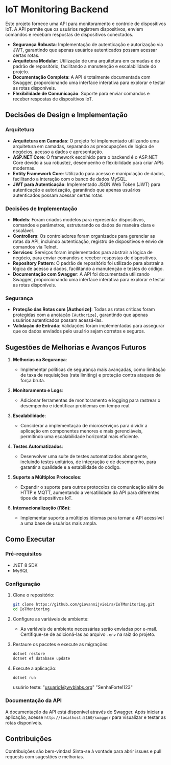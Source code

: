 # IoT Monitoring Backend

Este projeto fornece uma API para monitoramento e controle de dispositivos IoT. A API permite que os usuários registrem dispositivos, enviem comandos e recebam respostas de dispositivos conectados.


- **Segurança Robusta**: Implementação de autenticação e autorização via JWT, garantindo que apenas usuários autenticados possam acessar certas rotas.
- **Arquitetura Modular**: Utilização de uma arquitetura em camadas e do padrão de repositório, facilitando a manutenção e escalabilidade do projeto.
- **Documentação Completa**: A API é totalmente documentada com Swagger, proporcionando uma interface interativa para explorar e testar as rotas disponíveis.
- **Flexibilidade de Comunicação**: Suporte para enviar comandos e receber respostas de dispositivos IoT.

## Decisões de Design e Implementação

### Arquitetura
- **Arquitetura em Camadas**: O projeto foi implementado utilizando uma arquitetura em camadas, separando as preocupações de lógica de negócios, acesso a dados e apresentação.
- **ASP.NET Core**: O framework escolhido para o backend é o ASP.NET Core devido à sua robustez, desempenho e flexibilidade para criar APIs modernas.
- **Entity Framework Core**: Utilizado para acesso e manipulação de dados, facilitando a interação com o banco de dados MySQL.
- **JWT para Autenticação**: Implementado JSON Web Token (JWT) para autenticação e autorização, garantindo que apenas usuários autenticados possam acessar certas rotas.

### Decisões de Implementação
- **Models**: Foram criados modelos para representar dispositivos, comandos e parâmetros, estruturando os dados de maneira clara e escalável.
- **Controllers**: Os controladores foram organizados para gerenciar as rotas da API, incluindo autenticação, registro de dispositivos e envio de comandos via Telnet.
- **Services**: Serviços foram implementados para abstrair a lógica de negócio, para enviar comandos e receber respostas de dispositivos.
- **Repository Pattern**: O padrão de repositório foi utilizado para abstrair a lógica de acesso a dados, facilitando a manutenção e testes do código.
- **Documentação com Swagger**: A API foi documentada utilizando Swagger, proporcionando uma interface interativa para explorar e testar as rotas disponíveis.

### Segurança
- **Proteção das Rotas com [Authorize]**: Todas as rotas críticas foram protegidas com a anotação `[Authorize]`, garantindo que apenas usuários autenticados possam acessá-las.
- **Validação de Entrada**: Validações foram implementadas para assegurar que os dados enviados pelo usuário sejam corretos e seguros.

## Sugestões de Melhorias e Avanços Futuros

1. **Melhorias na Segurança**:
   - Implementar políticas de segurança mais avançadas, como limitação de taxa de requisições (rate limiting) e proteção contra ataques de força bruta.

2. **Monitoramento e Logs**:
   - Adicionar ferramentas de monitoramento e logging para rastrear o desempenho e identificar problemas em tempo real.

3. **Escalabilidade**:
   - Considerar a implementação de microserviços para dividir a aplicação em componentes menores e mais gerenciáveis, permitindo uma escalabilidade horizontal mais eficiente.

4. **Testes Automatizados**:
   - Desenvolver uma suíte de testes automatizados abrangente, incluindo testes unitários, de integração e de desempenho, para garantir a qualidade e a estabilidade do código.

5. **Suporte a Múltiplos Protocolos**:
   - Expandir o suporte para outros protocolos de comunicação além de HTTP e MQTT, aumentando a versatilidade da API para diferentes tipos de dispositivos IoT.


6. **Internacionalização (i18n)**:
   - Implementar suporte a múltiplos idiomas para tornar a API acessível a uma base de usuários mais ampla.

## Como Executar

### Pré-requisitos
- .NET 8 SDK
- MySQL

### Configuração

1. Clone o repositório:
   ```bash
   git clone https://github.com/giovannijvieira/IoTMonitoring.git
   cd IoTMonitoring
   ```

2. Configure as variáveis de ambiente:
   - As variáveis de ambiente necessárias serão enviadas por e-mail. Certifique-se de adicioná-las ao arquivo `.env` na raiz do projeto.

3. Restaure os pacotes e execute as migrações:
   ```bash
   dotnet restore
   dotnet ef database update
   ```

4. Execute a aplicação:
   ```bash
   dotnet run
   ```

   usuário teste:
"usuario1@wvblabs.org"
"SenhaForte!123"

### Documentação da API

A documentação da API está disponível através do Swagger. Após iniciar a aplicação, acesse `http://localhost:5160/swagger` para visualizar e testar as rotas disponíveis.

## Contribuições

Contribuições são bem-vindas! Sinta-se à vontade para abrir issues e pull requests com sugestões e melhorias.




